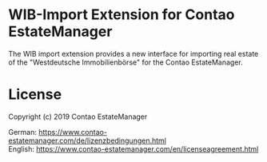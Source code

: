 # WIB-Import Extension for Contao EstateManager
The WIB import extension provides a new interface for importing real estate of the "Westdeutsche Immobilienbörse" for the Contao EstateManager.
        
# License
Copyright (c) 2019 Contao EstateManager

German: https://www.contao-estatemanager.com/de/lizenzbedingungen.html \
English: https://www.contao-estatemanager.com/en/licenseagreement.html
